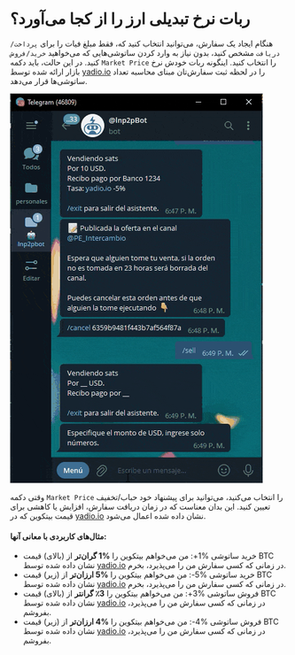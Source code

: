 # ربات نرخ تبدیلی ارز را از کجا می‌آورد؟

هنگام ایجاد یک سفارش، می‌توانید انتخاب کنید که، فقط مبلغ فیات را برای `پرداخت/دریافت` مشخص کنید، بدون نیاز به وارد کردن ساتوشی‌هایی که می‌خواهید `خرید/فروش` کنید. در این حالت، باید دکمه `Market Price` را انتخاب کنید. اینگونه ربات خودش نرخ بازار ارائه شده توسط [yadio.io](https://yadio.io/) را در لحظه ثبت سفارش‌تان مبنای محاسبه تعداد ساتوشی‌ها قرار می‌دهد.

![Market Price](./assets/images/market-price.gif)

وقتی دکمه `Market Price` را انتخاب می‌کنید، می‌توانید برای پیشنهاد خود حباب/تخفیف تعیین کنید. این بدان معناست که در زمان دریافت سفارش، افزایش یا کاهشی برای قیمت بیتکوین که در [yadio.io](https://yadio.io/) نشان داده شده اعمال می‌شود.

#### مثال‌های کاربردی با معانی آنها:

- خرید ساتوشی %1+: من می‌خواهم بیتکوین را **%1 گران‌تر** از (بالای) قیمت BTC نشان داده شده توسط [yadio.io](https://yadio.io/) در زمانی که کسی سفارش من را می‌پذیرد، بخرم.
- خرید ساتوشی %5-: من می‌خواهم بیتکوین را **%5 ارزان‌تر** از (زیر) قیمت BTC نشان داده شده توسط [yadio.io](https://yadio.io/) در زمانی که کسی سفارش من را می‌پذیرد، بخرم.
- فروش ساتوشی %3+: من می‌خواهم بیتکوین را **3٪ گرانتر** از (بالای) قیمت BTC نشان داده شده توسط [yadio.io](https://yadio.io/) در زمانی که کسی سفارش من را می‌پذیرد، بفروشم.
- فروش ساتوشی %4-: من می‌خواهم بیتکوین را **%4 ارزان‌تر** از (زیر) قیمت BTC نشان داده شده توسط [yadio.io](https://yadio.io/) در زمانی که کسی سفارش من را می‌پذیرد، بفروشم.
